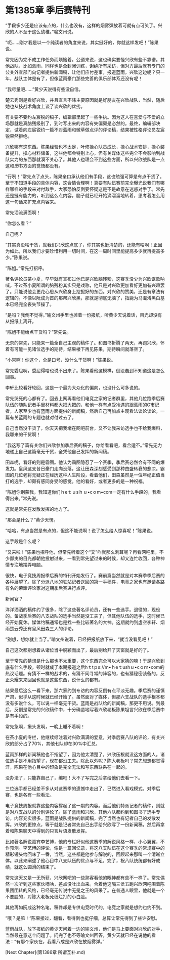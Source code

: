 # 第1385章 季后赛特刊

“手段多少还是应该有点的，什么也没有，这样的烟雾弹放着可就有点可笑了。兴欣的人不至于这么幼稚。”喻文州说。

“呃……刚才我是以一个纯读者的角度来说，其实挺好的，你就这样发吧！”陈果说。

常先因为完不成工作任务而烦恼着。公道来说，这也确实要怪兴欣有些不靠谱。其他战队，比如蓝雨，同样也是全封闭训练，谢绝所有采访，但对方最后就有专门的公关外宣部门向记者提供新闻稿，让他们应付差事，报道蓝雨。兴欣这边呢？只一年，战队主体是有了，但像蓝雨豪门那些完善的俱乐部体系还没有呢！

“我尽量吧……”黄少天说得有些没自信。

楚云秀则是看好兴欣，并且直言不讳主要原因就是好朋友在兴欣战队，当然，随后她也从技战术角度上谈了谈兴欣的优劣。

有关要不要约左宸锐的稿子，编辑部里起了一些争执。因为这人在喜爱与不爱的立场那就是真脑残级别了，到时写出来的内容有失偏颇是必然的。最终，编辑部决定，试着向左宸锐约一篇不对蓝雨和微草做点评的评论稿，结果被性格评论员左宸锐果然拒绝。

兴欣哪有这东西。陈果经验也不太足，叶修操心队员成长，操心战术安排，操心装备提升，操心材料储备，这些他都会特别上心，但有关媒体这些完全不会影响到战队实力的东西那就漠不关心了。其他人也理会不到这些方面，所以兴欣战队是一点这和*图*书方面的觉悟都没有。

“行咧！”常先点了点头，陈果亲口承认他们有手段，这也勉强可算是有点干货了。至于不知道手段的具体内容，这合情合理啊！真要有队伍赛前完全曝光说我们有哪样哪样的手段来对付敌手，大家恐怕反倒要怀疑这是不是故意在迷惑对手了。常先还是挺有能力的，听到这么点内容，脑子就已经开始滴溜溜地转着，思考着怎么用这一句话来扩充点内容来。

常先泪流满面啊！

“你怎么看？”

自己呢？

“其实真没啥干货，就我们兴欣这点底子，你其实也挺清楚的，还能有啥啊！正因为如此，所以我们才要珍惜利用一切时间，在这一周时间里能提高多少就再提高多少。”陈果说。

“陈姐。”常先打招呼。

著名评论员茶小夏，早早就有宣布过他已是兴欣脑残粉，这赛季没少为兴欣讴歌呐喊。不过茶小夏所谓的脑残粉其实只是戏称，他只是对兴欣更加看好更加有兴趣罢了。只能说他会更花心思从兴欣身上挖掘好的东西。对兴欣的赞美，还是有章法有逻辑的。不像以阮成为首的那帮兴欣黑，那就是彻底无脑了，指鹿为马混淆黑白基本已经完全丧失节操了。

“是吗？我倒不觉得。”喻文州手里也摊着一份报纸，听黄少天说着话，目光却没有从报纸上离开。

“陈姐不能给点干货吗？”常先说。

无奈的常先，只能来一篇全自己主观的稿件了。和图书折腾了两天，再跑兴欣，怀着有可能一见诸位选手的期待，结果楼下再见陈果，期待瞬间就落空了。

“小常啊！你这个，全是口号，没什么干货啊！”陈果说。

常先委屈啊，委屈得啥也说不出来了。陈果看他这模样，倒没蠢到不知道这是怎么回事。

李轩比较看好轮回，这是一个最为大众化的偏向，也没什么可多说的。

常先哭死的心都有了。回去上网再看他们电竞之家的记者群里，其他几位跑季后赛队伍的随队记者手里材料都大把大把的，和他一样有点受冷遇的跟蓝雨的G市记者，人家至少也有蓝雨方面提供的新闻稿，然后自己再加点主观看法谈论谈论，一篇有关蓝雨的专题也就对付过去了。

自己当然没干货了，你天天把我堵在网吧前台，又不让我采访选手也不给我爆料，我哪来的干货啊！

“我这写了篇有关你们兴欣参加季后赛的稿子，你给看看吧，看合适不。”常先无力地递上自己这篇毫无干货，全凭他自己发挥的新闻稿。

田森呢，看好的则是霸图。他认为霸图隐忍了一个赛季，季后赛必然会有不同的爆发力。皇风这支昔日豪门走向没落，这让田森深刻感受到那种由盛转衰的悲凉。霸图的几位老将无疑正在经历这种人生阶段，看着他们，田森虽然是一位年纪正值当打的选手，却颇有感同身受的感觉。他的看好，或者更多的是一种祝福。

“陈姐你别蒙我，我知道你们ｈeｔｕsｈｕ•cｏm•com一定有什么手段的，我看得出来。”常先说。

这就是常先在发散发挥的地方了。

“那会是什么？”黄少天愣。

“哈哈，有点当然是有点的，但这不能说啊！说了怎么给人惊喜呢！”陈果说。

这手段是什么呢？

“又来啦！”陈果也招呼他，但常先听着这个“又”咋就那么刺耳呢？再看网吧里，不少鄙夷的目光都朝他投射过来，一看到常先望过来的时候，却又连忙收回，各种神情专注地摆弄电脑。

很快，电子竞技周报季后赛的特刊开始发行了。赛前篇当然就是对本赛季季后赛的各种展望了。除了分派八地的驻站记者送回的第一手稿件，电竞之家也有邀请各路有名的荣耀评论家对这期季后赛进行点评。

新闻官？

洋洋洒洒的稿件约了很多，除了这些著名评论员，还有一些选手。退役的，现役的。备战季后赛的八支战队的选手当然是没工夫了，但其他队伍的选手，这时候已经开始夏休。媒体约稿通常也是找一些比较著名的大神。这期就约到虚空李轩、烟雨楚云秀还有皇风田森三人的评论。

“别想，想你就上当了。”喻文州说着，已经把报纸放下来，“就当没看见吧！”

自己这次都别想着从诸位当中脱颖而出了，最后别给开了天窗就是好的了。

至于常先的猜想是什么那也不太重要，这个东西完全可以大家猜的嘛！于是兴欣到底有什么手段，顿时就成了本期报道之后hｔtｐs://m•ｈeｔushｕ•cｏｍ•com的热议话题。有猜不一样的战术的，有猜不同寻常的阵容的，也有猜秘密装备的，反正荣耀来来回回也就是这些东西，说什么的都有。

结果最后这么一看下来，那六家约到专访的内容反倒有点平淡无趣。季后赛的谨慎严肃，似乎从这时候就已经开始了。虽然面对了媒体，但那六支战队的选手根本都没有多说什么，可以说一样毫无干货。蓝雨是战队给的新闻稿，那更不用说。到最后，反倒是常先的兴欣稿件中，十分确凿地写着兴欣老板陈果坦言兴欣在季后赛中是有手段的。

常先急啊，揪头发啊，一晚上睡不着啊！

在茶小夏的专栏，他继续倾注着对兴欣满满的爱意，对季后赛八队的评论，有关兴欣的部分占了70%，其他七队却在30%中汇总。

蓝雨那样的新闻稿他也不指望了，因为他太清楚了，兴欣压根就没这方面的人。诸位选手是不用指望了，现在都没工夫。除此以外呢？陈大老板吗？常先想想都觉得汗，陈果在他心目中的印象是完全无法和写东西联系在一起的。

没办法了，只能靠自己了，编吧！大不了写完之后拿给他们去看一下。

三位选手都已经差不多从对这赛季的遗憾中走出了，已然进入看戏模式。对季后赛，也是各有一些看法。

电子竞技周报就靠这些内容撑起了这一期的内容。而后他们特派记者的稿件，则就是对八支战队的分别评论了。除了蓝雨和兴欣，其他六队都约到和图书了选手专访，内容充实很多。蓝雨是战队提供的新闻稿，完了当然也有记者自己的发散发挥。兴欣的更惨点，等于就是记者常先自己出手给兴欣写了一份新闻稿，然后再拿着和陈果聊天中得到的只言片语发散发挥。

比如著名解说嘉宾李艺博，他的专栏好似他这赛季的解说风格一样，小心翼翼，不作预测。李艺博的评论，像是一篇回忆录，将这八支队伍在这个赛季的常规赛中的精彩镜头给回味了一番，当然，这些都是他参与解说的，回顾起来那叫一个清晰立体。以此来阐述了他心目中八支队伍的优点与不足，完了，祝八队统统都有好成绩，就这么圆滑的结束了。

常先这天又是一无所获，兴欣网吧的一些熟客看他的眼神都有些不一样了。常先偶然一次听到这些家伙嘀咕，差点没吐出血来。合着他这隔三岔五跑兴欣网吧围着陈果团团转的风格，已经毫无传说中无冕之王的风采了。在普通人眼里，他就是一个不要脸的，对陈大老板死缠烂打的小白脸。

其他再如阮成这种名笔，稿件却是专供电竞时代的，电竞之家就是想约也约不到。

“哦？是嘛！”陈果接过，翻看，看得倒也挺仔细，总算让常先得到了些许安慰。

蓝雨战队，放下报纸的黄少天问着一边的喻文州，他们是马上要面对兴欣的对手，当然最在意这个问题了。问完了也不等喻文州回答，黄少天就已经在说他的看法：“有那个家伙在，我看八成是兴欣在放烟雾弹。”



[Next Chapter](第1386章 所谓互补.md)